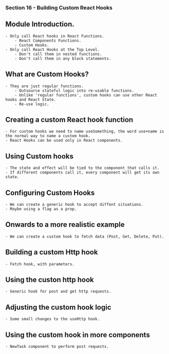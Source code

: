 ### Section 16 - Building Custom React Hooks

## Module Introduction.

    - Only call React hooks in React Functions.
        - React Components Functions.
        - Custom Hooks.
    - Only call React Hooks at the Top Level.
        - Don't call them in nested functions.
        - Don't call them in any block statements.

## What are Custom Hooks?

    - They are just regular functions.
        - Outsource stateful logic into re-usable functions.
        - Unlike 'regular functions', custom hooks can use other React hooks and React State.
        - Re-use logic.

## Creating a custom React hook function

    - For custom hooks we need to name useSomething, the word use+name is the normal way to name a custom hook.
    - React Hooks can be used only in React components.

## Using Custom hooks

    - The state and effect will be tied to the component that calls it.
    - If different components call it, every component will get its own state.

## Configuring Custom Hooks

    - We can create a generic hook to accept diffent situations.
    - Maybe using a flag as a prop.

## Onwards to a more realistic example

    - We can create a custom hook to fetch data (Post, Get, Delete, Put).

## Building a custom Http hook

    - Fetch hook, with parameters.

## Using the custon http hook

    - Generic hook for post and get http requests.

## Adjusting the custom hook logic

    - Some small changes to the useHttp hook.

## Using the custom hook in more components

    - NewTask component to perform post requests.
